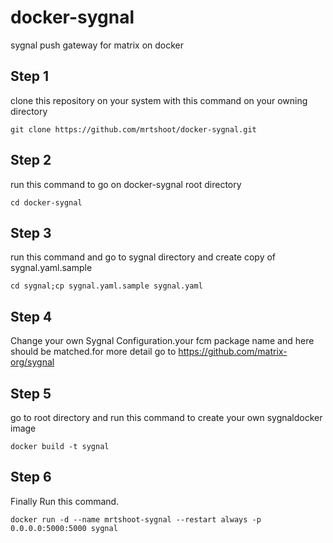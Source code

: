 # docker-sygnal
sygnal push gateway for matrix on docker

## Step 1
clone this repository on your system with this command on your owning directory
```
git clone https://github.com/mrtshoot/docker-sygnal.git
```

## Step 2
run this command to go on docker-sygnal root directory
```
cd docker-sygnal
```

## Step 3
run this command and go to sygnal directory and create copy of sygnal.yaml.sample
```
cd sygnal;cp sygnal.yaml.sample sygnal.yaml
```

## Step 4
Change your own Sygnal Configuration.your fcm package name and here should be matched.for more detail go to https://github.com/matrix-org/sygnal

## Step 5
go to root directory and run this command to create your own sygnaldocker image
```
docker build -t sygnal
```

## Step 6
Finally Run this command.
```
docker run -d --name mrtshoot-sygnal --restart always -p 0.0.0.0:5000:5000 sygnal
```
